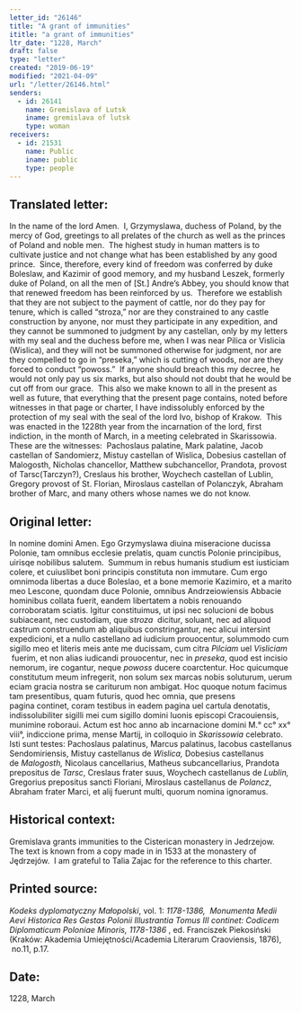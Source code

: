 ```yaml
---
letter_id: "26146"
title: "A grant of immunities"
ititle: "a grant of immunities"
ltr_date: "1228, March"
draft: false
type: "letter"
created: "2019-06-19"
modified: "2021-04-09"
url: "/letter/26146.html"
senders:
  - id: 26141
    name: Gremislava of Lutsk
    iname: gremislava of lutsk
    type: woman
receivers:
  - id: 21531
    name: Public
    iname: public
    type: people
---
```

<h2> Translated letter:</h2><p>In the name of the lord Amen.&nbsp; I, Grzymyslawa, duchess of Poland, by the mercy of God, greetings to all prelates of the church as well as the princes of Poland and noble men.&nbsp; The highest study in human matters is to cultivate justice and not change what has been established by any good prince.&nbsp; Since, therefore, every kind of freedom was conferred by duke Boleslaw, and Kazimir of good memory, and my husband Leszek, formerly duke of Poland, on all the men of [St.] Andre’s Abbey, you should know that that renewed freedom has been reinforced by us.&nbsp; Therefore we establish that they are not subject to the payment of cattle, nor do they pay for tenure, which is called “stroza,” nor are they constrained to any castle construction by anyone, nor must they participate in any expedition, and they cannot be summoned to judgment by any castellan, only by my letters with my seal and the duchess before me, when I was near Pilica or Vislicia (Wislica), and they will not be summoned otherwise for judgment, nor are they compelled to go in “preseka,” which is cutting of woods, nor are they forced to conduct “powoss.”&nbsp; If anyone should breach this my decree, he would not only pay us six marks, but also should not doubt that he would be cut off from our grace.&nbsp; This also we make known to all in the present as well as future, that everything that the present page contains, noted before witnesses in that page or charter, I have indissolubly enforced by the protection of my seal with the seal of the lord Ivo, bishop of Krakow.&nbsp; This was enacted in the 1228th year from the incarnation of the lord, first indiction, in the month of March, in a meeting celebrated in Skarissowia.&nbsp; These are the witnesses:&nbsp; Pachoslaus palatine, Mark palatine, Jacob castellan of Sandomierz, Mistuy castellan of Wislica, Dobesius castellan of Malogosth, Nicholas chancellor, Matthew subchancellor, Prandota, provost of Tarsc(Tarczyn?), Creslaus his brother, Woychech castellan of Lublin, Gregory provost of St. Florian, Miroslaus castellan of Polanczyk, Abraham brother of Marc, and many others whose names we do not know.</p><h2 class="mt-4"> Original letter:</h2><p>In nomine domini Amen. Ego Grzymyslawa diuina miseracione ducissa Polonie, tam&nbsp;omnibus ecclesie prelatis, quam cunctis Polonie principibus, uirisqe nobilibus salutem.&nbsp;&nbsp;Summum in rebus humanis studium est iusticiam colere, et cuiuslibet boni principis&nbsp;constituta non immutare. Cum ergo omnimoda libertas a duce Boleslao, et a bone memorie&nbsp;Kazimiro, et a marito meo Lescone, quondam duce Polonie, omnibus Andrzeiowiensis&nbsp;Abbacie hominibus collata fuerit, eandem libertatem a nobis renouando corroboratam&nbsp;sciatis. Igitur constituimus, ut ipsi nec solucioni de bobus subiaceant, nec custodiam, que&nbsp;<i>stroza</i> &nbsp;dicitur, soluant, nec ad aliquod castrum construendum ab aliquibus constringantur,&nbsp;nec alicui intersint expedicioni, et a nullo castellano ad iudicium prouocentur, solummodo&nbsp;cum sigillo meo et literis meis ante me ducissam, cum citra <i>Pilciam</i> uel <i>Visliciam</i> &nbsp;fuerim, et&nbsp;non alias iudicandi prouocentur, nec in <i>preseka</i>, quod est incisio nemorum, ire cogantur,&nbsp;neque <i>powoss </i>ducere coarctentur. Hoc quicumque constitutum meum infregerit, non solum&nbsp;sex marcas nobis soluturum, uerum eciam gracia nostra se cariturum non ambigat. Hoc&nbsp;quoque notum facimus tam presentibus, quam futuris, quod hec omnia, que presens pagina&nbsp;continet, coram testibus in eadem pagina uel cartula denotatis, indissolubiliter sigilli mei&nbsp;cum sigillo domini Iuonis episcopi Cracouiensis, munimine roboraui. Actum est hoc anno ab&nbsp;incarnacione domini M.° cc° xx° viii°, indiccione prima, mense Martij, in colloquio in&nbsp;<i>Skarissowia</i> celebrato. Isti sunt testes: Pachoslaus palatinus, Marcus palatinus, Iacobus&nbsp;castellanus Sendomiriensis, Mistuy castellanus de <i>Wislica,</i> Dobesius castellanus de&nbsp;<i>Malogosth,</i> Nicolaus cancellarius, Matheus subcancellarius, Prandota prepositus de <i>Tarsc</i>,&nbsp;Creslaus frater suus, Woychech castellanus de <i>Lublin,</i> Gregorius prepositus sancti Floriani,&nbsp;Miroslaus castellanus de <i>Polancz</i>, Abraham frater Marci, et alij fuerunt multi, quorum&nbsp;nomina ignoramus.</p><h2 class="mt-4"> Historical context:</h2><p>Gremislava grants immunities to the Cisterican&nbsp;monastery in Jedrzejow.&nbsp; The text is known from a copy made in in 1533 at the monastery of Jędrzejów.&nbsp; I am grateful to Talia Zajac for the reference to this charter.</p><h2 class="mt-4"> Printed source:</h2><p><i>Kodeks dyplomatyczny Małopolski</i>, vol. 1: <i>1178-1386, </i>&nbsp;<i>Monumenta Medii Aevi Historica Res Gestas Polonii Illustrantia Tomus III continet: Codicem Diplomaticum Poloniae Minoris, 1178-1386</i> , ed. Franciszek Piekosiński (Kraków: Akademia Umiejętności/Academia Literarum Craoviensis, 1876), &nbsp;no.11, p.17.</p><h2 class="mt-4"> Date:</h2>1228, March
